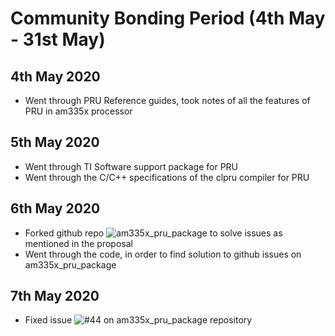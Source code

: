 # Community Bonding Period (4th May - 31st May)

## 4th May 2020
* Went through PRU Reference guides, took notes of all the features of PRU in am335x processor

## 5th May 2020
* Went through TI Software support package for PRU
* Went through the C/C++ specifications of the clpru compiler for PRU

## 6th May 2020
* Forked github repo ![am335x_pru_package](https://github.com/beagleboard/am335x_pru_package) to solve issues as mentioned in the proposal
* Went through the code, in order to find solution to github issues on am335x_pru_package

## 7th May 2020
* Fixed issue ![#44](https://github.com/beagleboard/am335x_pru_package/issues/44) on am335x_pru_package repository

